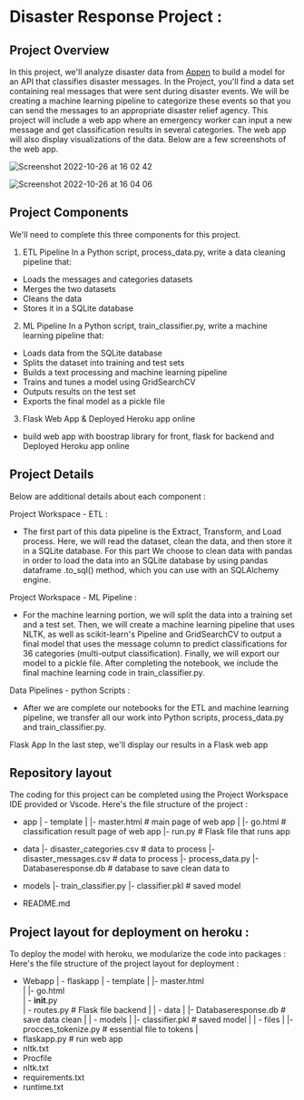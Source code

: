 # Disaster Response Project :

## Project Overview
In this project, we'll analyze disaster data from <a href="https://appen.com/">Appen</a> to build a model for an API that classifies disaster messages. In the Project, you'll find a data set containing real messages that were sent during disaster events. We will be creating a machine learning pipeline to categorize these events so that you can send the messages to an appropriate disaster relief agency. This project will include a web app where an emergency worker can input a new message and get classification results in several categories. The web app will also display visualizations of the data. Below are a few screenshots of the web app.

![Screenshot 2022-10-26 at 16 02 42](https://user-images.githubusercontent.com/74813723/198048609-3a3f1e1c-ac67-44a4-ac25-7c774d6f2721.png)

![Screenshot 2022-10-26 at 16 04 06](https://user-images.githubusercontent.com/74813723/198048640-14c135c7-c68b-48a1-8403-a9e88c5b54d4.png)


## Project Components
We'll need to complete this three components for this project.

1. ETL Pipeline
In a Python script, process_data.py, write a data cleaning pipeline that:

- Loads the messages and categories datasets
- Merges the two datasets
- Cleans the data
- Stores it in a SQLite database

2. ML Pipeline
In a Python script, train_classifier.py, write a machine learning pipeline that:

- Loads data from the SQLite database
- Splits the dataset into training and test sets
- Builds a text processing and machine learning pipeline
- Trains and tunes a model using GridSearchCV
- Outputs results on the test set
- Exports the final model as a pickle file

3. Flask Web App & Deployed Heroku app online
- build web app with boostrap library for front, flask for backend and Deployed Heroku app online

## Project Details
Below are additional details about each component :

Project Workspace - ETL :
- The first part of this data pipeline is the Extract, Transform, and Load process. Here, we will read the dataset, clean the data, and then store it in a SQLite database. For this part We choose to clean data with pandas in order to load the data into an SQLite database by using pandas dataframe .to_sql() method, which you can use with an SQLAlchemy engine.

Project Workspace - ML Pipeline :
- For the machine learning portion, we will split the data into a training set and a test set. Then, we will create a machine learning pipeline that uses NLTK, as well as scikit-learn's Pipeline and GridSearchCV to output a final model that uses the message column to predict classifications for 36 categories (multi-output classification). Finally, we will export our model to a pickle file. After completing the notebook, we include the final machine learning code in train_classifier.py.

Data Pipelines - python Scripts :
- After we are complete our notebooks for the ETL and machine learning pipeline, we transfer all our work into Python scripts, process_data.py and train_classifier.py.

Flask App
In the last step, we'll display our results in a Flask web app

## Repository layout
The coding for this project can be completed using the Project Workspace IDE provided or Vscode. Here's the file structure of the project :

- app
| - template
| |- master.html  # main page of web app
| |- go.html  # classification result page of web app
|- run.py  # Flask file that runs app

- data
|- disaster_categories.csv  # data to process 
|- disaster_messages.csv  # data to process
|- process_data.py
|- Databaseresponse.db   # database to save clean data to

- models
|- train_classifier.py
|- classifier.pkl  # saved model 

- README.md

## Project layout for deployment on heroku : 
To deploy the model with heroku, we modularize the code into packages : Here's the file structure of the project layout for deployment :

- Webapp
| - flaskapp
|    - template
|      |- master.html  
|      |- go.html  
|    - __init__.py  
|    - routes.py  # Flask file backend
|
| - data
|   |- Databaseresponse.db   # save data clean
|
| - models
|  |- classifier.pkl  # saved model 
|
| - files
|  |- procces_tokenize.py  # essential file to tokens
|
- flaskapp.py # run web app
- nltk.txt
- Procfile
- nltk.txt
- requirements.txt 
- runtime.txt

